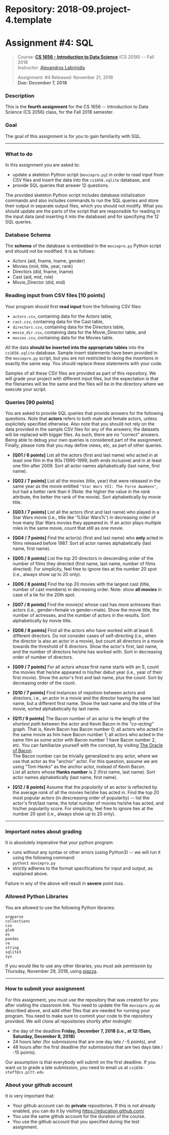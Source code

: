 # Repository: 2018-09.project-4.template
# Assignment #4: SQL  

> Course: **[CS 1656 - Introduction to Data Science](http://cs1656.org)** (CS 2056) -- Fall 2018    
> Instructor: [Alexandros Labrinidis](http://labrinidis.cs.pitt.edu)  
> 
> Assignment: #4
> Released: November 21, 2018  
> **Due:      December 7, 2018**

### Description
This is the **fourth assignment** for the CS 1656 -- Introduction to Data Science (CS 2056) class, for the Fall 2018 semester.

### Goal
The goal of this assignment is for you to gain familiarity with SQL.

---

### What to do

In this assignment you are asked to:  
* update a skeleton Python script (`moviepro.py`) in order to read input from CSV files and insert the data into the `cs1656.sqlite` database, and   
* provide SQL queries that answer 12 questions.

The provided skeleton Python script includes database initialization commands and also includes commands to run the SQL queries and store their output in separate output files, which you should not modify. What you should update are the parts of the script that are responsible for reading in the input data (and inserting it into the database) and for specifying the 12 SQL queries.

### Database Schema

The **schema** of the database is embedded in the `moviepro.py` Python script and should not be modified. It is as follows:
* Actors (aid, fname, lname, gender)  
* Movies (mid, title, year, rank)  
* Directors (did, fname, lname)  
* Cast (aid, mid, role)  
* Movie_Director (did, mid)  


### Reading input from CSV files [10 points]

Your program should first **read input** from the following CSV files:
* `actors.csv`, containing data for the Actors table,  
* `cast.csv`, containing data for the Cast table,  
* `directors.csv`, containing data for the Directors table,  
* `movie_dir.csv`, containing data for the Movie_Director table, and  
* `movies.csv`, containing data for the Movies table.  

All the data **should be inserted into the appropriate tables** into the `cs1656.sqlite` database. Sample insert statements have been provided in the `moviepro.py` script, but you are not restricted to doing the insertions in exactly the same way. You should replace these statements with your code.

Samples of all these CSV files are provided as part of this repository. We will grade your project with different input files, but the expectation is that the filenames will be the same and the files will be in the directory where we execute your script.


### Queries [90 points]

You are asked to provide SQL queries that provide answers for the following questions. Note that **actors** refers to both male and female actors, unless explicitely specified otherwise. Also note that you should not rely on the data provided in the sample CSV files for any of the answers; the datasets will be replaced with bigger files. As such, there are no "correct" answers. Being able to debug your own queries is considered part of the assignment. Finally, please note that you may define views, etc, as part of other queries.

* **[Q01 / 6 points]** List all the actors (first and last name) who acted in at least one film in the 90s (1990-1999, both ends inclusive) and in at least one film after 2009. Sort all actor names alphabetically (last name, first name).

* **[Q02 / 7 points]** List all the movies (title, year) that were released in the same year as the movie entitled `"Star Wars VII: The Force Awakens"`, but had a better rank than it (Note: the higher the value in the *rank* attribute, the better the rank of the movie). Sort alphabetically by movie title. 

* **[Q03 / 7 points]** List all the actors (first and last name) who played in a Star Wars movie (i.e., title like '%Star Wars%') in decreasing order of how many Star Wars movies they appeared in. If an actor plays multiple roles in the same movie, count that still as one movie. 

* **[Q04 / 7 points]** Find the actor(s) (first and last name) who **only** acted in films released before 1987. Sort all actor names alphabetically (last name, first name).  

* **[Q05 / 8 points]** List the top 20 directors in descending order of the number of films they directed (first name, last name, number of films directed). For simplicity, feel free to ignore ties at the number 20 spot (i.e., always show up to 20 only).   

* **[Q06 / 8 points]** Find the top 20 movies with the largest cast (title, number of cast members) in decreasing order. Note: show **all movies** in case of a tie for the 20th spot.  

* **[Q07 / 8 points]** Find the movie(s) whose cast has more actresses than actors (i.e., gender=female vs gender=male).  Show the movie title, the number of actresses, and the number of actors in the results. Sort alphabetically by movie title. 

* **[Q08 / 8 points]** Find all the actors who have worked with at least 6 different directors. Do not consider cases of self-directing (i.e., when the director is also an actor in a movie), but count all directors in a movie towards the threshold of 6 directors. Show the actor's first, last name, and the number of directors he/she has worked with. Sort in decreasing order of number of directors.

* **[Q09 / 7 points]** For all actors whose first name starts with an S, count the movies that he/she appeared in his/her debut year (i.e., year of their first movie). Show the actor's first and last name, plus the count. Sort by decreasing order of the count.  

* **[Q10 / 7 points]** Find instances of nepotism between actors and directors, i.e., an actor in a movie and the director having the same last name, but a different first name. Show the last name and the title of the movie, sorted alphabetically by last name.  

* **[Q11 / 9 points]** The Bacon number of an actor is the length of the *shortest path* between the actor and Kevin Bacon in the *"co-acting"* graph. That is, Kevin Bacon has Bacon number 0; all actors who acted in the same movie as him have Bacon number 1; all actors who acted in the same film as some actor with Bacon number 1 have Bacon number 2, etc. You can familiarize yourself with the concept, by visiting [The Oracle of Bacon](https://oracleofbacon.org).  
The Bacon number can be trivially generalized to any actor, where we use that actor as the "anchor" actor. For this question, assume we are using "Tom Hanks" as the anchor actor, instead of Kevin Bacon.  
List all actors whose **Hanks number** is 2 (first name, last name). Sort actor names alphabetically (last name, first name).

* **[Q12 / 8 points]** Assume that the *popularity* of an actor is reflected by the average *rank* of all the movies he/she has acted in. Find the top 20 most popular actors (in descreasing order of popularity) -- list the actor's first/last name, the total number of movies he/she has acted, and his/her popularity score. For simplicity, feel free to ignore ties at the number 20 spot (i.e., always show up to 20 only).  

---

### Important notes about grading
It is absolutely imperative that your python program:  
* runs without any syntax or other errors (using Python3) -- we will run it using the following command:  
`python3 moviepro.py`  
* strictly adheres to the format specifications for input and output, as explained above.     

Failure in any of the above will result in **severe** point loss. 


### Allowed Python Libraries
You are allowed to use the following Python libraries:
```
argparse
collections
csv
glob
os
pandas
re
string
sqlite3
sys
```
If you would like to use any other libraries, you must ask permission by Thursday, November 29, 2018, using [piazza](http://piazza.cs1656.org).

---

### How to submit your assignment
For this assignment, you must use the repository that was created for you after visiting the classroom link. You need to update the  file `moviepro.py` as described above, and add other files that are needed for running your program. You need to make sure to commit your code to the repository provided. We will clone all repositories shortly after midnight:  
* the day of the deadline **Friday, December 7, 2018 (i.e., at 12:15am, Saturday, December 8, 2018)**  
* 24 hours later (for submissions that are one day late / -5 points), and  
* 48 hours after the first deadline (for submissions that are two days late / -15 points). 

Our assumption is that everybody will submit on the first deadline. If you want us to grade a late submission, you need to email us at `cs1656-staff@cs.pitt.edu`


### About your github account
It is very important that:  
* Your github account can do **private** repositories. If this is not already enabled, you can do it by visiting <https://education.github.com/>  
* You use the same github account for the duration of the course.  
* You use the github account that you specified during the test assignment.    
